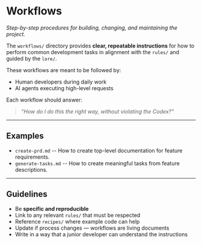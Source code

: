 
# Workflows

*Step-by-step procedures for building, changing, and maintaining the project.*

The `workflows/` directory provides **clear, repeatable instructions** for how to perform common development tasks in alignment with the `rules/` and guided by the `lore/`.

These workflows are meant to be followed by:
- Human developers during daily work
- AI agents executing high-level requests

Each workflow should answer:  

> *"How do I do this the right way, without violating the Codex?"*

---

## Examples

- `create-prd.md` -- How to create top-level documentation for feature requirements.
- `generate-tasks.md` -- How to create meaningful tasks from feature descriptions.

---

## Guidelines

- Be **specific and reproducible**
- Link to any relevant `rules/` that must be respected
- Reference `recipes/` where example code can help
- Update if process changes — workflows are living documents
- Write in a way that a junior developer can understand the instructions

